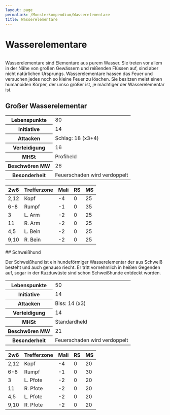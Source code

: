 ```yaml
---
layout: page
permalink: /Monsterkompendium/Wasserelementare
title: Wasserelementare
---
```


# Wasserelementare

<img alt="" src="{{ site.baseurl }}/assets/images/monster/wasserelementar.jpg"/>

Wasserelementare sind Elementare aus purem Wasser. Sie treten vor allem in der Nähe von großen Gewässern und reißenden Flüssen auf, sind aber nicht natürlichen Ursprungs. Wasserelementare hassen das Feuer und versuchen jedes noch so kleine Feuer zu löschen. Sie besitzen meist einen humanoiden Körper, der umso größer ist, je mächtiger der Wasserelementar ist.

## Großer Wasserelementar

<table  >
<tbody>
<tr><th>Lebenspunkte</th><td>80</td></tr>
<tr><th>Initiative</th><td>14</td></tr>
<tr><th>Attacken</th><td>Schlag: 18 (x3+4)</td></tr>
<tr><th>Verteidigung</th><td>16</td></tr>
<tr><th>MHSt</th><td>Profiheld</td></tr>
<tr><th>Beschwören MW</th><td>26</td></tr>
<tr><th>Besonderheit</th><td>Feuerschaden wird verdoppelt</td></tr>
</tbody>
</table>
<table  >
<thead>
<tr><th>2w6</th><th>Trefferzone</th><th>Mali</th><th>RS</th><th>MS</th></tr>
</thead>
<tbody>
<tr><td>2,12</td><td>Kopf</td><td>-4</td><td>0</td><td>25</td></tr>
<tr><td>6-8</td><td>Rumpf</td><td>-1</td><td>0</td><td>35</td></tr>
<tr><td>3</td><td>L. Arm</td><td>-2</td><td>0</td><td>25</td></tr>
<tr><td>11</td><td>R. Arm</td><td>-2</td><td>0</td><td>25</td></tr>
<tr><td>4,5</td><td>L. Bein</td><td>-2</td><td>0</td><td>25</td></tr>
<tr><td>9,10</td><td>R. Bein</td><td>-2</td><td>0</td><td>25</td></tr>
</tbody>
</table>
## Schweißhund

Der Schweißhund ist ein hundeförmiger Wasserelementar der aus Schweiß besteht und auch genauso riecht. Er tritt vornehmlich in heißen Gegenden auf, sogar in der Kuzduwüste sind schon Schweißhunde entdeckt worden.

<table  >
<tbody>
<tr><th>Lebenspunkte</th><td>50</td></tr>
<tr><th>Initiative</th><td>14</td></tr>
<tr><th>Attacken</th><td>Biss: 14 (x3)</td></tr>
<tr><th>Verteidigung</th><td>14</td></tr>
<tr><th>MHSt</th><td>Standardheld</td></tr>
<tr><th>Beschwören MW</th><td>21</td></tr>
<tr><th>Besonderheit</th><td>Feuerschaden wird verdoppelt</td></tr>
</tbody>
</table>
<table  >
<thead>
<tr><th>2w6</th><th>Trefferzone</th><th>Mali</th><th>RS</th><th>MS</th></tr>
</thead>
<tbody>
<tr><td>2,12</td><td>Kopf</td><td>-4</td><td>0</td><td>20</td></tr>
<tr><td>6-8</td><td>Rumpf</td><td>-1</td><td>0</td><td>30</td></tr>
<tr><td>3</td><td>L. Pfote</td><td>-2</td><td>0</td><td>20</td></tr>
<tr><td>11</td><td>R. Pfote</td><td>-2</td><td>0</td><td>20</td></tr>
<tr><td>4,5</td><td>L. Pfote</td><td>-2</td><td>0</td><td>20</td></tr>
<tr><td>9,10</td><td>R. Pfote</td><td>-2</td><td>0</td><td>20</td></tr>
</tbody>
</table>
